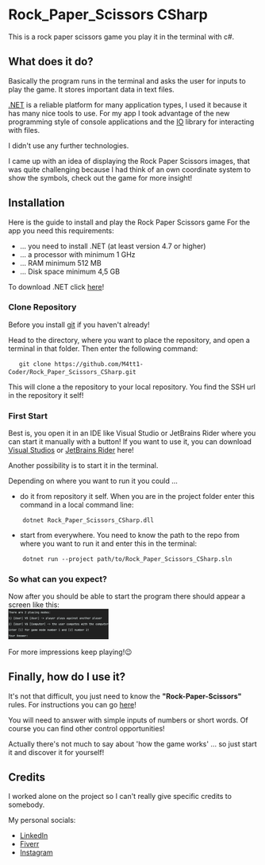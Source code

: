 # Rock_Paper_Scissors CSharp
This is a rock paper scissors game you play it in the terminal with c#.

## What does it do?

Basically the program runs in the terminal and asks the user for inputs to play the game.
It stores important data in text files.

[.NET](https://dotnet.microsoft.com/en-us/) is a reliable platform for many application types, I used it because it has many nice tools to use.
For my app I took advantage of the new programming style of console applications and the [IO](https://learn.microsoft.com/en-us/dotnet/standard/io/) library for interacting with files.

I didn't use any further technologies.

I came up with an idea of displaying the Rock Paper Scissors images, that was quite challenging because I had think of an own coordinate system to show the symbols, check out the game for more insight!

## Installation 
Here is the guide to install and play the Rock Paper Scissors game
For the app you need this requirements:

- ... you need to install .NET (at least version 4.7 or higher) 
- ... a processor with minimum 1 GHz
- ... RAM minimum 512 MB 
- ... Disk space minimum 4,5 GB

To download .NET click [here](https://dotnet.microsoft.com/en-us/download)!

### Clone Repository 
Before you install [git](https://git-scm.com/downloads) if you haven't already!


Head to the directory, where you want to place the repository, and open a terminal in that folder.
Then enter the following command:

```
   git clone https://github.com/M4tt1-Coder/Rock_Paper_Scissors_CSharp.git 
```

This will clone a the repository to your local repository.
You find the SSH url in the repository it self!

### First Start
Best is, you open it in an IDE like Visual Studio or JetBrains Rider where you can start it manually with a button!
If you want to use it, you can download [Visual Studios](https://visualstudio.microsoft.com/vs/community/) or [JetBrains Rider](https://www.jetbrains.com/rider/download/#section=mac) here!

Another possibility is to start it in the terminal. 

Depending on where you want to run it you could ...

- do it from repository it self. When you are in the project folder enter this command in a local command line:
```
    dotnet Rock_Paper_Scissors_CSharp.dll
```
- start from everywhere. You need to know the path to the repo from where you want to run it and enter this in the terminal: 
```
    dotnet run --project path/to/Rock_Paper_Scissors_CSharp.sln
```

### So what can you expect?
Now after you should be able to start the program there should appear a screen like this:
<br>
<img src="Rock_Paper_Scissors_CSharp/storage/startScreen.png" alt="image" width="40%" height="auto">

For more impressions keep playing!:wink:

## Finally, how do I use it?

It's not that difficult, you just need to know the **"Rock-Paper-Scissors"** rules.
For instructions you can go [here](https://www.wikihow.com/Play-Rock,-Paper,-Scissors)!

You will need to answer with simple inputs of numbers or short words. Of course you can find other control opportunities!

Actually there's not much to say about 'how the game works' ... so just start it and discover it for yourself!

## Credits 

I worked alone on the project so I can't really give specific credits to somebody.

My personal socials:
- [LinkedIn]()
- [Fiverr]()
- [Instagram]()
